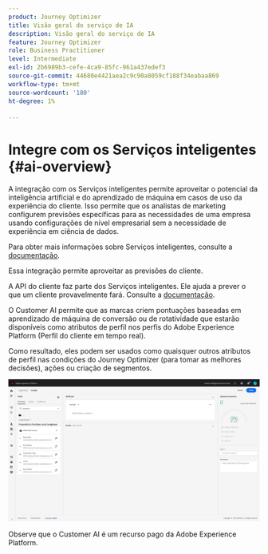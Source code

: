 ```yaml
---
product: Journey Optimizer
title: Visão geral do serviço de IA
description: Visão geral do serviço de IA
feature: Journey Optimizer
role: Business Practitioner
level: Intermediate
exl-id: 2b6989b3-cefe-4ca9-85fc-961a437edef3
source-git-commit: 44680e4421aea2c9c90a8059cf188f34eabaa869
workflow-type: tm+mt
source-wordcount: '180'
ht-degree: 1%

---
```


# Integre com os Serviços inteligentes {#ai-overview}

A integração com os Serviços inteligentes permite aproveitar o potencial da inteligência artificial e do aprendizado de máquina em casos de uso da experiência do cliente. Isso permite que os analistas de marketing configurem previsões específicas para as necessidades de uma empresa usando configurações de nível empresarial sem a necessidade de experiência em ciência de dados.

Para obter mais informações sobre Serviços inteligentes, consulte a [documentação](https://docs.adobe.com/content/help/en/experience-platform/intelligent-services/home.html).

Essa integração permite aproveitar as previsões do cliente.

A API do cliente faz parte dos Serviços inteligentes. Ele ajuda a prever o que um cliente provavelmente fará. Consulte a [documentação](https://docs.adobe.com/content/help/en/experience-platform/intelligent-services/customer-ai/overview.html).

O Customer AI permite que as marcas criem pontuações baseadas em aprendizado de máquina de conversão ou de rotatividade que estarão disponíveis como atributos de perfil nos perfis do Adobe Experience Platform (Perfil do cliente em tempo real).

Como resultado, eles podem ser usados como quaisquer outros atributos de perfil nas condições do Journey Optimizer (para tomar as melhores decisões), ações ou criação de segmentos.

![](../assets/customer-ai.png)

Observe que o Customer AI é um recurso pago da Adobe Experience Platform.